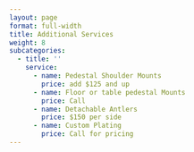 ```yaml
---
layout: page
format: full-width
title: Additional Services
weight: 8
subcategories:
  - title: ''
    service:
      - name: Pedestal Shoulder Mounts
        price: add $125 and up
      - name: Floor or table pedestal Mounts
        price: Call
      - name: Detachable Antlers
        price: $150 per side
      - name: Custom Plating
        price: Call for pricing
---
```


